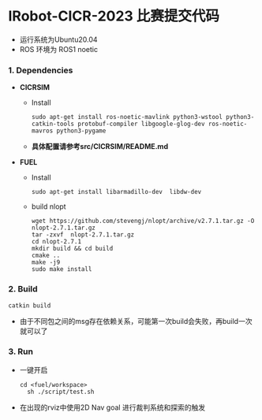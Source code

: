 # IRobot-CICR-2023 比赛提交代码

- 运行系统为Ubuntu20.04
- ROS 环境为 ROS1 noetic

###  1. Dependencies

- **CICRSIM**

  - Install

    ```shell
    sudo apt-get install ros-noetic-mavlink python3-wstool python3-catkin-tools protobuf-compiler libgoogle-glog-dev ros-noetic-mavros python3-pygame
    ```

  - **具体配置请参考src/CICRSIM/README.md**

- **FUEL**

  - Install

    ```shell
    sudo apt-get install libarmadillo-dev  libdw-dev
    ```

  - build nlopt 

    ```shell
    wget https://github.com/stevengj/nlopt/archive/v2.7.1.tar.gz -O nlopt-2.7.1.tar.gz
    tar -zxvf  nlopt-2.7.1.tar.gz
    cd nlopt-2.7.1 
    mkdir build && cd build
    cmake ..
    make -j9
    sudo make install 
    ```

### 2. Build

  ``` shell
  catkin build
  ```

- 由于不同包之间的msg存在依赖关系，可能第一次build会失败，再build一次就可以了


###  3. Run

- 一键开启

  ``` shell
  cd <fuel/workspace>
	sh ./script/test.sh
  ```


- 在出现的rviz中使用2D Nav goal 进行裁判系统和探索的触发

